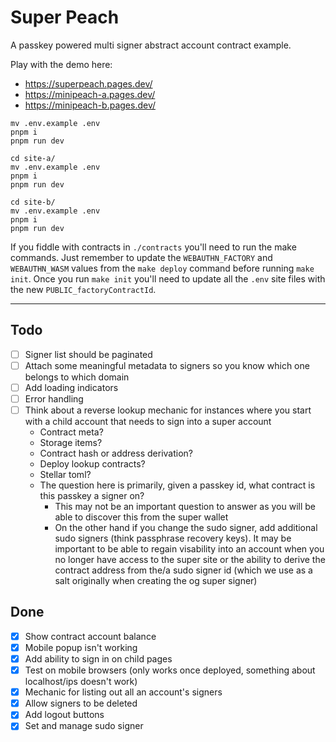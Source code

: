 # Super Peach

A passkey powered multi signer abstract account contract example.

Play with the demo here:
- https://superpeach.pages.dev/
- https://minipeach-a.pages.dev/
- https://minipeach-b.pages.dev/

```
mv .env.example .env
pnpm i
pnpm run dev
```

```
cd site-a/
mv .env.example .env
pnpm i
pnpm run dev
```

```
cd site-b/
mv .env.example .env
pnpm i
pnpm run dev
```

If you fiddle with contracts in `./contracts` you'll need to run the make commands. Just remember to update the `WEBAUTHN_FACTORY` and `WEBAUTHN_WASM` values from the `make deploy` command before running `make init`. Once you run `make init` you'll need to update all the `.env` site files with the new `PUBLIC_factoryContractId`. 

---

## Todo
- [ ] Signer list should be paginated
- [ ] Attach some meaningful metadata to signers so you know which one belongs to which domain
- [ ] Add loading indicators
- [ ] Error handling
- [ ] Think about a reverse lookup mechanic for instances where you start with a child account that needs to sign into a super account
    - Contract meta?
    - Storage items?
    - Contract hash or address derivation?
    - Deploy lookup contracts?
    - Stellar toml?
    - The question here is primarily, given a passkey id, what contract is this passkey a signer on?
      - This may not be an important question to answer as you will be able to discover this from the super wallet
      - On the other hand if you change the sudo signer, add additional sudo signers (think passphrase recovery keys). It may be important to be able to regain visability into an account when you no longer have access to the super site or the ability to derive the contract address from the/a sudo signer id (which we use as a salt originally when creating the og super signer)

## Done
- [x] Show contract account balance
- [x] Mobile popup isn't working
- [x] Add ability to sign in on child pages
- [x] Test on mobile browsers (only works once deployed, something about localhost/ips doesn't work)
- [x] Mechanic for listing out all an account's signers
- [x] Allow signers to be deleted
- [x] Add logout buttons
- [x] Set and manage sudo signer
